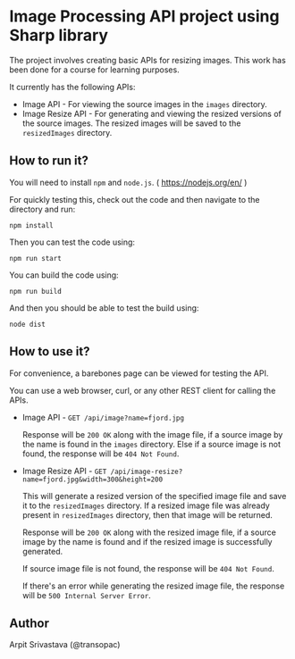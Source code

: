 # Image Processing API project using Sharp library

The project involves creating basic APIs for resizing images. This work has been done for a course for learning purposes.

It currently has the following APIs:

- Image API - For viewing the source images in the `images` directory.
- Image Resize API - For generating and viewing the resized versions of the source images. The resized images will be saved to the `resizedImages` directory.

## How to run it?

You will need to install `npm` and `node.js`. ( https://nodejs.org/en/ )

For quickly testing this, check out the code and then navigate to the directory and run:

```
npm install
```

Then you can test the code using:

```
npm run start
```

You can build the code using:

```
npm run build
```

And then you should be able to test the build using:

```
node dist
```

## How to use it?

For convenience, a barebones page can be viewed for testing the API.

You can use a web browser, curl, or any other REST client for calling the APIs.

- Image API - `GET /api/image?name=fjord.jpg`

  Response will be `200 OK` along with the image file, if a source image by the name is found in the `images` directory.
  Else if a source image is not found, the response will be `404 Not Found`.

- Image Resize API - `GET /api/image-resize?name=fjord.jpg&width=300&height=200`

  This will generate a resized version of the specified image file and save it to the `resizedImages` directory.
  If a resized image file was already present in `resizedImages` directory, then that image will be returned.

  Response will be `200 OK` along with the resized image file, if a source image by the name is found and if the resized image is successfully generated.

  If source image file is not found, the response will be `404 Not Found`.

  If there's an error while generating the resized image file, the response will be `500 Internal Server Error`.

## Author

Arpit Srivastava (@transopac)

